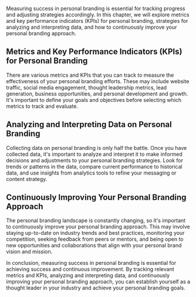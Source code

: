 
Measuring success in personal branding is essential for tracking progress and adjusting strategies accordingly. In this chapter, we will explore metrics and key performance indicators (KPIs) for personal branding, strategies for analyzing and interpreting data, and how to continuously improve your personal branding approach.

Metrics and Key Performance Indicators (KPIs) for Personal Branding
-------------------------------------------------------------------

There are various metrics and KPIs that you can track to measure the effectiveness of your personal branding efforts. These may include website traffic, social media engagement, thought leadership metrics, lead generation, business opportunities, and personal development and growth. It's important to define your goals and objectives before selecting which metrics to track and evaluate.

Analyzing and Interpreting Data on Personal Branding
----------------------------------------------------

Collecting data on personal branding is only half the battle. Once you have collected data, it's important to analyze and interpret it to make informed decisions and adjustments to your personal branding strategies. Look for trends or patterns in the data, compare current performance to historical data, and use insights from analytics tools to refine your messaging or content strategy.

Continuously Improving Your Personal Branding Approach
------------------------------------------------------

The personal branding landscape is constantly changing, so it's important to continuously improve your personal branding approach. This may involve staying up-to-date on industry trends and best practices, monitoring your competition, seeking feedback from peers or mentors, and being open to new opportunities and collaborations that align with your personal brand vision and mission.

In conclusion, measuring success in personal branding is essential for achieving success and continuous improvement. By tracking relevant metrics and KPIs, analyzing and interpreting data, and continuously improving your personal branding approach, you can establish yourself as a thought leader in your industry and achieve your personal branding goals.


